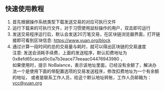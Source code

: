 ## 快速使用教程
1. 首先根据操作系统类型下载发送交易的对应可执行文件  
2. 运行下载来的可执行文件，对于习惯使用鼠标操作的用户，双击即可运行  
3. 发送交易程序运行后，默认会发送20万笔交易，在区块链浏览器界面，打开链接即可看到区块信息: https://www.yuan.org/block  
4. 通过计算一段时间的总的交易量与耗时，就可以得出区块链的交易速度  
注意: 发送会消耗手续费，上面的发送程序，默认扣费地址为 0x8efd65cacad0c0a7b3eace77eeaac04476943980 ，  
如果使用时，提示 NoBalance，表示该地址里面，已经没有余额了，解决办法一个是使用下面的带配置选项的交易发送程序，修改扣费地址为一个有余额的地址，
或者是联系工作人员，给这个默认地址转账，工作人员邮箱为： ycc@yuan.org
   